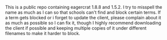 This is a public repo containing eagercrat 1.8.8 and 1.5.2.
I try to misspell the name as much as I can so that schools can't find and block certain terms.
If a term gets blocked or i forget to update the client, please complain about it as much as possible so I can fix it, though I highly recommend downloading the client if possible and keeping multiple copies of it under different filenames to make it harder to block.
